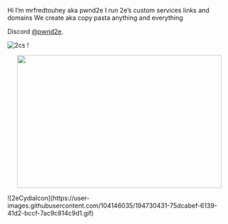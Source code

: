 Hi I’m mrfredtouhey aka pwnd2e 
I run 2e’s custom services links and domains 
We create aka copy pasta  anything and everything

Discord [@pwnd2e](https://discord.gg/5dZdRt44WT).

![2cs](https://user-images.githubusercontent.com/30393829/135623204-b436ed81-0119-4610-867c-3122dc8f3851.jpg)
!
<p align="center">
  <img width="460" height="300" src="https://user-images.githubusercontent.com/104146035/194730431-75dcabef-6139-41d2-bccf-7ac9c814c9d1.gif">
</p>![2eCydiaIcon](https://user-images.githubusercontent.com/104146035/194730431-75dcabef-6139-41d2-bccf-7ac9c814c9d1.gif)
